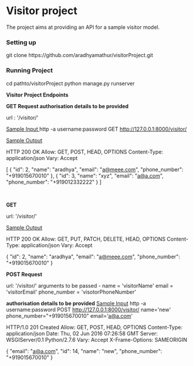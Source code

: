 <h1>Visitor project</h1>

The project aims at providing an API for a sample visitor model.


<h3> Setting up </h3>
 git clone https://github.com/aradhyamathur/visitorProject.git

<h3> Running Project </h3> 
cd pathto/visitorProject
python manage.py runserver


<b>Visitor Project Endpoints</b>

<b> GET Request </b>
**authorisation details to be provided**

url : '/visitor/'

<u> Sample Input </u>
http -a username:password GET  http://127.0.0.1:8000/visitor/ 


<u>Sample Output</u>

HTTP 200 OK
Allow: GET, POST, HEAD, OPTIONS
Content-Type: application/json
Vary: Accept

[
    {
        "id": 2,
        "name": "aradhya",
        "email": "a@meee.com",
        "phone_number": "+919015670010"
    },
    {
        "id": 3,
        "name": "xyz",
        "email": "a@a.com",
        "phone_number": "+919012332222"
    }
]

<br>

<b> GET </b> 

url: '/visitor/<id>'

<u> Sample Output  </u>

HTTP 200 OK
Allow: GET, PUT, PATCH, DELETE, HEAD, OPTIONS
Content-Type: application/json
Vary: Accept

{
    "id": 2,
    "name": "aradhya",
    "email": "a@meee.com",
    "phone_number": "+919015670010"
}



<b> POST Request </b>

url: '/visitor/' arguments to be passed - 
name = 'visitorName'
email = 'visitorEmail'
phone_number = 'visotorPhoneNumber'

**authorisation details to be provided**
<u>Sample Input</u>
http -a username:password POST http://127.0.0.1:8000/visitor/ name='new' phone_number="+919015670010" email='a@a.com'


HTTP/1.0 201 Created
Allow: GET, POST, HEAD, OPTIONS
Content-Type: application/json
Date: Thu, 02 Jun 2016 07:26:58 GMT
Server: WSGIServer/0.1 Python/2.7.6
Vary: Accept
X-Frame-Options: SAMEORIGIN

{
    "email": "a@a.com", 
    "id": 14, 
    "name": "new", 
    "phone_number": "+919015670010"
}
